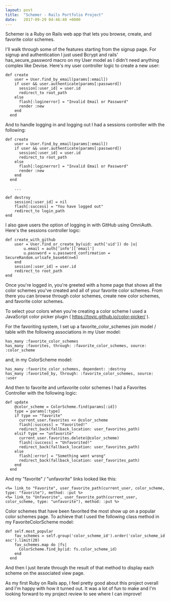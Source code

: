 ```yaml
---
layout: post
title:  "Schemer - Rails Portfolio Project"
date:   2017-09-29 04:46:40 +0000
---
```



Schemer is a Ruby on Rails web app that lets you browse, create, and favorite color schemes.

I'll walk through some of the features starting from the signup page. For signup and authentication I just used Bcrypt and rails' has_secure_password macro on my User model as I didn't need anything complex like Devise. Here's my user controller logic to create a new user:

```
def create
    user = User.find_by_email(params[:email])
    if user && user.authenticate(params[:password])
      session[:user_id] = user.id
      redirect_to root_path
    else
      flash[:loginerror] = "Invalid Email or Password"
      render :new
    end
  end
```

And to handle logging in and logging out I had a sessions controller with the following:

```
def create
    user = User.find_by_email(params[:email])
    if user && user.authenticate(params[:password])
      session[:user_id] = user.id
      redirect_to root_path
    else
      flash[:loginerror] = "Invalid Email or Password"
      render :new
    end
  end
	
	...
	
def destroy
	session[:user_id] = nil
	flash[:success] = "You have logged out"
	redirect_to login_path
end
```

I also gave users the option of logging in with GitHub using OmniAuth. Here's the sessions controller logic:

```
def create_with_github
	user = User.find_or_create_by(uid: auth['uid']) do |u|
		u.email = auth['info']['email']
		u.password = u.password_confirmation = SecureRandom.urlsafe_base64(n=6)
	end
	session[:user_id] = user.id
	redirect_to root_path
end
```

Once you're logged in, you're greeted with a home page that shows all the color schemes you've created and all of your favorite color schemes. From there you can browse through color schemes, create new color schemes, and favorite color schemes. 

To select your colors when you're creating a color scheme I used a JavaScript color picker plugin ( https://tovic.github.io/color-picker/ ).

For the favoriting system, I set up a favorite_color_schemes join model / table with the following associations in my User model:

```
has_many :favorite_color_schemes
has_many :favorites, through: :favorite_color_schemes, source: :color_scheme
```

and, in my ColorScheme model: 

```
has_many :favorite_color_schemes, dependent: :destroy
has_many :favorited_by, through: :favorite_color_schemes, source: :user
```

And then to favorite and unfavorite color schemes I had a Favorites Controller with the following logic:

```
def update
    @color_scheme = ColorScheme.find(params[:id])
    type = params[:type]
    if type == "favorite"
      current_user.favorites << @color_scheme
      flash[:success] = "Favorited!"
      redirect_back(fallback_location: user_favorites_path)
    elsif type == "unfavorite"
      current_user.favorites.delete(@color_scheme)
      flash[:success] = "Unfavorited!"
      redirect_back(fallback_location: user_favorites_path)
    else
      flash[:error] = "Something went wrong"
      redirect_back(fallback_location: user_favorites_path)
    end
  end
```

And my "favorite" / "unfavorite" links looked like this:

```
<%= link_to "Favorite", user_favorite_path(current_user, color_scheme, type: "favorite"), method: :put %>
<%= link_to "Unfavorite", user_favorite_path(current_user, color_scheme, type: "unfavorite"), method: :put %>
```

Color schemes that have been favorited the most show up on a popular color schemes page. To achieve that I used the following class method in my FavoriteColorScheme model:

```
def self.most_popular
    fav_schemes = self.group('color_scheme_id').order('color_scheme_id asc').limit(20)
    fav_schemes.map do |fs|
      ColorScheme.find_by(id: fs.color_scheme_id)
    end
  end
```

And then I just iterate through the result of that method to display each scheme on the associated view page.

As my first Ruby on Rails app, I feel pretty good about this project overall and I'm happy with how it turned out. It was a lot of fun to make and I'm looking forward to my project review to see where I can improve!





